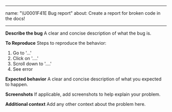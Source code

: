 <!--
 * @Author: BDFD
 * @Date: 2022-02-23 11:12:18
 * @LastEditTime: 2022-02-23 11:12:49
 * @LastEditors: BDFD
 * @Description:
 * @FilePath: \3.1-PyPI_Template\.github\ISSUE_TEMPLATE\---bug-report.md
-->

---

name: "\U0001F41E Bug report"
about: Create a report for broken code in the docs!

---

**Describe the bug**
A clear and concise description of what the bug is.

**To Reproduce**
Steps to reproduce the behavior:

1. Go to '...'
2. Click on '....'
3. Scroll down to '....'
4. See error

**Expected behavior**
A clear and concise description of what you expected to happen.

**Screenshots**
If applicable, add screenshots to help explain your problem.

**Additional context**
Add any other context about the problem here.
